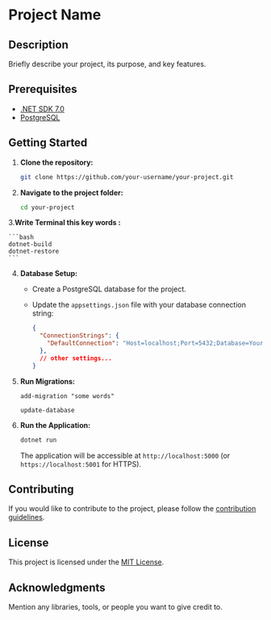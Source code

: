 # Project Name

## Description

Briefly describe your project, its purpose, and key features.

## Prerequisites


- [.NET SDK 7.0](https://dotnet.microsoft.com/download)
- [PostgreSQL](https://www.postgresql.org/download/)


## Getting Started

1. **Clone the repository:**

    ```bash
    git clone https://github.com/your-username/your-project.git
    ```

2. **Navigate to the project folder:**

    ```bash
    cd your-project
    ```
3.**Write Terminal this key words :**    
    
    ```bash
    dotnet-build
    dotnet-restore
    ```

4. **Database Setup:**

    - Create a PostgreSQL database for the project.

    - Update the `appsettings.json` file with your database connection string:

        ```json
        {
          "ConnectionStrings": {
            "DefaultConnection": "Host=localhost;Port=5432;Database=YourDatabase;Username=YourUsername;Password=YourPassword"
          },
          // other settings...
        }
        ```

5. **Run Migrations:**

    ```Package manager console
    add-migration "some words"

    update-database
    ```

6. **Run the Application:**

    ```bash
    dotnet run
    ```

    The application will be accessible at `http://localhost:5000` (or `https://localhost:5001` for HTTPS).

## Contributing

If you would like to contribute to the project, please follow the [contribution guidelines](CONTRIBUTING.md).

## License

This project is licensed under the [MIT License](LICENSE).

## Acknowledgments

Mention any libraries, tools, or people you want to give credit to.
